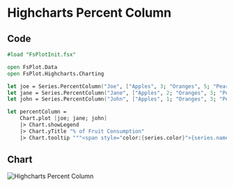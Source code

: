 Highcharts Percent Column
=========================

Code
----

```fsharp
#load "FsPlotInit.fsx"

open FsPlot.Data
open FsPlot.Highcharts.Charting

let joe = Series.PercentColumn("Joe", ["Apples", 3; "Oranges", 5; "Pears", 2; "Bananas", 2])
let jane = Series.PercentColumn("Jane", ["Apples", 2; "Oranges", 3; "Pears", 1; "Bananas", 3])
let john = Series.PercentColumn("John", ["Apples", 1; "Oranges", 3; "Pears", 4; "Bananas", 4])

let percentColumn =
    Chart.plot [joe; jane; john]
    |> Chart.showLegend
    |> Chart.yTitle "% of Fruit Consumption"
    |> Chart.tooltip """<span style="color:{series.color}">{series.name}</span>: <b>{point.percentage:.1f}%<br/>"""
```
Chart
-----

![Highcharts Percent Column](https://raw.github.com/TahaHachana/FsPlot/master/Src/screenshots/HighchartsPercentColumn.PNG)